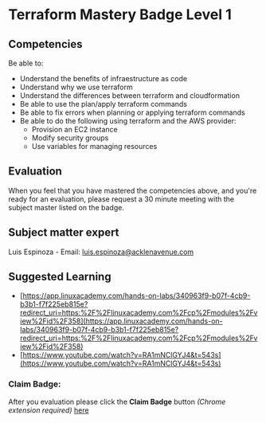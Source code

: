 # Terraform Mastery Badge Level 1

## Competencies
Be able to:
 - Understand the benefits of infraestructure as code
 - Understand why we use terraform
 - Understand the differences between terraform and cloudformation  
 - Be able to use the plan/apply terraform commands
 - Be able to fix errors when planning or applying terraform commands
 - Be able to do the following using terraform and the AWS provider:
    - Provision an EC2 instance
    - Modify security groups
    - Use variables for managing resources


## Evaluation
When you feel that you have mastered the competencies above, and you're ready for an evaluation, please request a 30 minute meeting with the subject master listed on the badge.

## Subject matter expert
Luis Espinoza - Email: luis.espinoza@acklenavenue.com

## Suggested Learning
- [https://app.linuxacademy.com/hands-on-labs/340963f9-b07f-4cb9-b3b1-f7f225eb815e?redirect_uri=https:%2F%2Flinuxacademy.com%2Fcp%2Fmodules%2Fview%2Fid%2F358](https://app.linuxacademy.com/hands-on-labs/340963f9-b07f-4cb9-b3b1-f7f225eb815e?redirect_uri=https:%2F%2Flinuxacademy.com%2Fcp%2Fmodules%2Fview%2Fid%2F358)
- [https://www.youtube.com/watch?v=RA1mNClGYJ4&t=543s](https://www.youtube.com/watch?v=RA1mNClGYJ4&t=543s)

### Claim Badge:
After you evaluation please click the **Claim Badge** button *(Chrome extension required)* [here](https://acklenavenue.badgr.com/public/badges/hfbx4FSdQXmBOQmutCDqOw)
